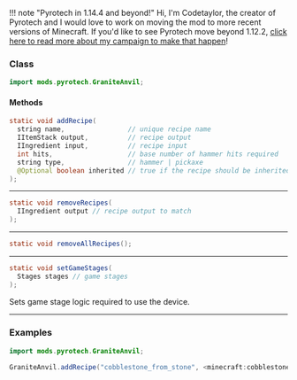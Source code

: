 !!! note "Pyrotech in 1.14.4 and beyond!"
    Hi, I'm Codetaylor, the creator of Pyrotech and I would love to work on moving the mod to more recent versions of Minecraft. If you'd like to see Pyrotech move beyond 1.12.2, [click here to read more about my campaign to make that happen](https://bit.ly/2KaxA3H)!

### Class

```java
import mods.pyrotech.GraniteAnvil;
```

#### Methods

```java
static void addRecipe(
  string name,                // unique recipe name
  IItemStack output,          // recipe output
  IIngredient input,          // recipe input
  int hits,                   // base number of hammer hits required
  string type,                // hammer | pickaxe
  @Optional boolean inherited // true if the recipe should be inherited
);
```


---


```java
static void removeRecipes(
  IIngredient output // recipe output to match
);
```


---


```java
static void removeAllRecipes();
```


---


```java
static void setGameStages(
  Stages stages // game stages
);
```

Sets game stage logic required to use the device.

---


### Examples

```java
import mods.pyrotech.GraniteAnvil;

GraniteAnvil.addRecipe("cobblestone_from_stone", <minecraft:cobblestone>, <minecraft:stone>, 8, "hammer");
```
